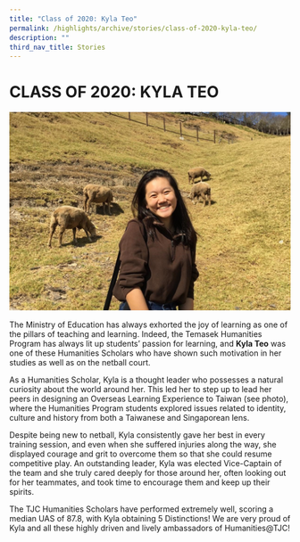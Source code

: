 ```yaml
---
title: "Class of 2020: Kyla Teo"
permalink: /highlights/archive/stories/class-of-2020-kyla-teo/
description: ""
third_nav_title: Stories
---
```

# CLASS OF 2020: KYLA TEO

![](/images/Archive/Stories/Kyla%20Teo.jpg)

The Ministry of Education has always exhorted the joy of learning as one of the pillars of teaching and learning. Indeed, the Temasek Humanities Program has always lit up students’ passion for learning, and **Kyla Teo** was one of these Humanities Scholars who have shown such motivation in her studies as well as on the netball court.

  

As a Humanities Scholar, Kyla is a thought leader who possesses a natural curiosity about the world around her. This led her to step up to lead her peers in designing an Overseas Learning Experience to Taiwan (see photo), where the Humanities Program students explored issues related to identity, culture and history from both a Taiwanese and Singaporean lens.

  

Despite being new to netball, Kyla consistently gave her best in every training session, and even when she suffered injuries along the way, she displayed courage and grit to overcome them so that she could resume competitive play. An outstanding leader, Kyla was elected Vice-Captain of the team and she truly cared deeply for those around her, often looking out for her teammates, and took time to encourage them and keep up their spirits.

  

The TJC Humanities Scholars have performed extremely well, scoring a median UAS of 87.8, with Kyla obtaining 5 Distinctions! We are very proud of Kyla and all these highly driven and lively ambassadors of Humanities@TJC!